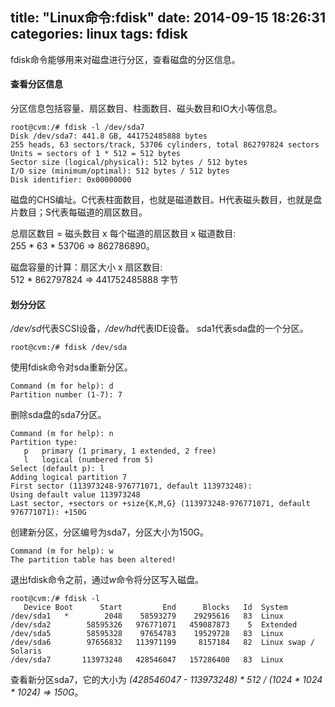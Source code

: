 title: "Linux命令:fdisk"
date: 2014-09-15 18:26:31
categories: linux
tags: fdisk
---

fdisk命令能够用来对磁盘进行分区，查看磁盘的分区信息。

<!--more-->

#### 查看分区信息

分区信息包括容量、扇区数目、柱面数目、磁头数目和IO大小等信息。
```
root@cvm:/# fdisk -l /dev/sda7
Disk /dev/sda7: 441.8 GB, 441752485888 bytes
255 heads, 63 sectors/track, 53706 cylinders, total 862797824 sectors
Units = sectors of 1 * 512 = 512 bytes
Sector size (logical/physical): 512 bytes / 512 bytes
I/O size (minimum/optimal): 512 bytes / 512 bytes
Disk identifier: 0x00000000
```

磁盘的CHS编址。C代表柱面数目，也就是磁道数目。H代表磁头数目，也就是盘片数目；S代表每磁道的扇区数目。 

总扇区数目 = 磁头数目 x 每个磁道的扇区数目 x 磁道数目:             
255 * 63 * 53706 => 862786890。

磁盘容量的计算：扇区大小 x 扇区数目:             
512 * 862797824 => 441752485888 字节

#### 划分分区

*/dev/sd*代表SCSI设备，*/dev/hd*代表IDE设备。 sda1代表sda盘的一个分区。
```
root@cvm:/# fdisk /dev/sda
```
使用fdisk命令对sda重新分区。

```
Command (m for help): d 
Partition number (1-7): 7
```
删除sda盘的sda7分区。

```
Command (m for help): n
Partition type:
   p   primary (1 primary, 1 extended, 2 free)
   l   logical (numbered from 5)
Select (default p): l
Adding logical partition 7
First sector (113973248-976771071, default 113973248): 
Using default value 113973248
Last sector, +sectors or +size{K,M,G} (113973248-976771071, default 976771071): +150G  
```
创建新分区，分区编号为sda7，分区大小为150G。

```
Command (m for help): w
The partition table has been altered!
```
退出fdisk命令之前，通过*w*命令将分区写入磁盘。

```
root@cvm:/# fdisk -l
   Device Boot      Start         End      Blocks   Id  System
/dev/sda1   *        2048    58593279    29295616   83  Linux
/dev/sda2        58595326   976771071   459087873    5  Extended
/dev/sda5        58595328    97654783    19529728   83  Linux
/dev/sda6        97656832   113971199     8157184   82  Linux swap / Solaris
/dev/sda7       113973248   428546047   157286400   83  Linux
```
查看新分区sda7，它的大小为 *(428546047 - 113973248) \* 512 / (1024 \* 1024 \* 1024) => 150G*。



